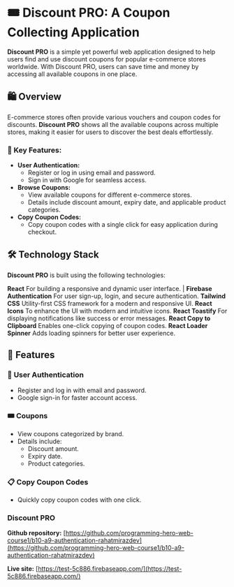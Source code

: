 # 🎟️ Discount PRO: A Coupon Collecting Application

**Discount PRO** is a simple yet powerful web application designed to help users find and use discount coupons for popular e-commerce stores worldwide. With Discount PRO, users can save time and money by accessing all available coupons in one place.


## 🛍️ Overview

E-commerce stores often provide various vouchers and coupon codes for discounts. **Discount PRO** shows all the available coupons across multiple stores, making it easier for users to discover the best deals effortlessly.

### 🌟 Key Features:
- **User Authentication:** 
  - Register or log in using email and password.
  - Sign in with Google for seamless access.
- **Browse Coupons:**
  - View available coupons for different e-commerce stores.
  - Details include discount amount, expiry date, and applicable product categories.
- **Copy Coupon Codes:**
  - Copy coupon codes with a single click for easy application during checkout.


## 🛠️ Technology Stack

**Discount PRO** is built using the following technologies:

**React** For building a responsive and dynamic user interface.                     |
**Firebase Authentication** For user sign-up, login, and secure authentication.
**Tailwind CSS** Utility-first CSS framework for a modern and responsive UI.
**React Icons** To enhance the UI with modern and intuitive icons.
**React Toastify** For displaying notifications like success or error messages.
**React Copy to Clipboard** Enables one-click copying of coupon codes. 
**React Loader Spinner** Adds loading spinners for better user experience.



## 🚀 Features

### 🔑 **User Authentication**
- Register and log in with email and password.
- Google sign-in for faster account access.

### 🎟️ **Coupons**
- View coupons categorized by brand.
- Details include:
  - Discount amount.
  - Expiry date.
  - Product categories.

### 📋 **Copy Coupon Codes**
- Quickly copy coupon codes with one click.


### Discount PRO ###
**Github repository:** [https://github.com/programming-hero-web-course1/b10-a9-authentication-rahatmirazdev](https://github.com/programming-hero-web-course1/b10-a9-authentication-rahatmirazdev)

**Live site:** [https://test-5c886.firebaseapp.com/](https://test-5c886.firebaseapp.com/)